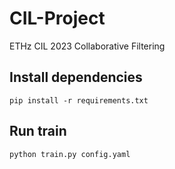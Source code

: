 # CIL-Project
ETHz CIL 2023 Collaborative Filtering

## Install dependencies
```
pip install -r requirements.txt
```

## Run train

```
python train.py config.yaml
```
